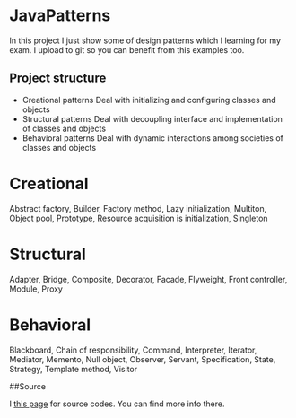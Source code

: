 # JavaPatterns

In this project I just show some of design patterns which I learning for my exam. I upload to git so you can benefit from this examples too.


## Project structure

* Creational patterns
    Deal with initializing and configuring classes and objects
* Structural patterns
    Deal with decoupling interface and implementation of classes and objects
* Behavioral patterns
    Deal with dynamic interactions among societies of classes and objects


# Creational

Abstract factory, Builder, Factory method, Lazy initialization, Multiton, Object
pool, Prototype, Resource acquisition is initialization, Singleton


# Structural

Adapter, Bridge, Composite, Decorator, Facade, Flyweight, Front controller,
Module, Proxy


# Behavioral

Blackboard, Chain of responsibility, Command, Interpreter, Iterator, Mediator,
Memento, Null object, Observer, Servant, Specification, State, Strategy, Template
method, Visitor



##Source  

I [this page](https://www.tutorialspoint.com/design_pattern/) for source codes. You can find more info there.
